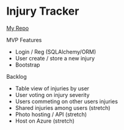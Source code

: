 # Injury Tracker

<a href="https://github.com/projects-and-algos-march-2020/injury_tracker/tree/master/project_solo">My Repo</a>

MVP Features

 - Login / Reg (SQLAlchemy/ORM)
 - User create / store a new injury 
 - Bootstrap 
 
 
Backlog

 - Table view of injuries by user
 - User voting on injury severity
 - Users commeting on other users injuries
- Shared injuries among users (stretch)
- Photo hosting / API (stretch)
- Host on Azure (stretch)

